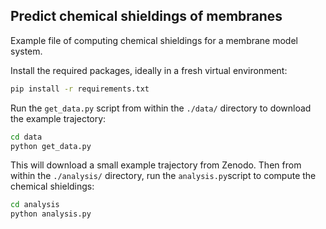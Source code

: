 ## Predict chemical shieldings of membranes

Example file of computing chemical shieldings for a membrane model system.

Install the required packages, ideally in a fresh virtual environment:
```bash
pip install -r requirements.txt
```

Run the `get_data.py` script from within the `./data/` directory to download the example trajectory:

```bash
cd data
python get_data.py
```

This will download a small example trajectory from Zenodo.
Then from within the `./analysis/` directory, run the `analysis.py`script to compute the chemical shieldings:   

```bash
cd analysis
python analysis.py
```


